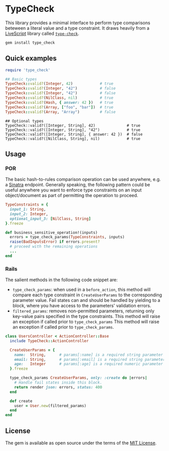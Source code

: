 # TypeCheck

This library provides a minimal interface to perform type comparisons beteween a literal value and a type constraint. It draws heavily from a [LiveScript](http://livescript.net/) library called [`type-check`](https://github.com/gkz/type-check).

```bash
gem install type_check
```

## Quick examples

```ruby
require 'type_check'

## Basic types
TypeCheck::valid?(Integer, 42)            # true
TypeCheck::valid?(Integer, "42")          # false
TypeCheck::valid?(Integer, "42")          # false
TypeCheck::valid?(NilClass, nil)          # true
TypeCheck::valid?(Hash, { answer: 42 })   # true
TypeCheck::valid?(Array, ["foo", "bar"])  # true
TypeCheck::valid?(Array, "Array")         # false
```

```
## Optional types
TypeCheck::valid?([Integer, String], 42)              # true
TypeCheck::valid?([Integer, String], "42")            # true
TypeCheck::valid?([Integer, String], { answer: 42 })  # false
TypeCheck::valid?([NilClass, String], nil)            # true
```

## Usage

### POR

The basic hash-to-rules comparison operation can be used anywhere, e.g. a [Sinatra]() endpoint. Generally speaking,
the following pattern could be useful anywhere you want to enforce type constraints on an input object/document as part of
permitting the operation to proceed.

```ruby
TypeConstraints = {
  input_1: String,
  input_2: Integer,
  optional_input_3: [NilClass, String]
}.freeze

def business_sensitive_operation!(inputs)
  errors = type_check_params(TypeConstraints, inputs)
  raise(BadInputsError) if errors.present?
  # proceed with the remaining operations
  ...
end
```

### Rails

The salient methods in the following code snippet are:

* `type_check_params`: when used in a `before_action`, this method will compare each type constraint in `CreateUserParams` to the corresponding parameter value. Fail states can and should be handled by yielding to a block, where you have access to the parameters' validation errors.
* `filtered_params`: removes non-permitted parameters, returning only key-value pairs specified in the type constraints. This method will raise an exception if called prior to `type_check_params` This method will raise an exception if called prior to `type_check_params`.

```ruby
class UsersController < ActionController::Base
  include TypeCheck::ActionController

  CreateUserParams = {
    name:  String,      # params[:name] is a required string parameter
    email: String,      # params[:email] is a required string parameter
    age:   Integer      # params[:age] is a required numeric parameter
  }.freeze

  type_check_params CreateUserParams, only: :create do |errors|
    # Handle fail states inside this block.
    return render json: errors, status: 400
  end

  def create
    user = User.new(filtered_params)
  end
end
```

## License

The gem is available as open source under the terms of the [MIT License](http://opensource.org/licenses/MIT).
